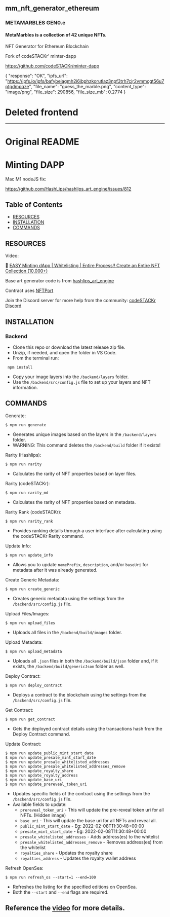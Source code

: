 ## mm_nft_generator_ethereum

### METAMARBLES GEN0.e
#### MetaMarbles is a collection of 42 unique NFTs.

NFT Generator for Ethereum Blockchain

Fork of codeSTACKr' minter-dapp

https://github.com/codeSTACKr/minter-dapp

{
  "response": "OK",
  "ipfs_url": "https://ipfs.io/ipfs/bafybeiagmh2i6ibphzkorutlaz3npf3trh7cjr2vmmcgt56u7ptgdmpqze",
  "file_name": "guess_the_marble.png",
  "content_type": "image/png",
  "file_size": 290856,
  "file_size_mb": 0.2774
}

# Deleted frontend

---

# Original README


# Minting DAPP

Mac M1 nodeJS fix:

https://github.com/HashLips/hashlips_art_engine/issues/812


## Table of Contents

- [RESOURCES](#resources)
- [INSTALLATION](#installation)
- [COMMANDS](#commands)

## RESOURCES

Video:

🌟 [EASY Minting dApp | Whitelisting | Entire Process!! Create an Entire NFT Collection (10,000+)](https://youtu.be/cLB7u0KQFIs)

Base art generator code is from [hashlips_art_engine](https://github.com/HashLips/hashlips_art_engine)

Contract uses [NFTPort](https://nftport.xyz)

Join the Discord server for more help from the community: [codeSTACKr Discord](https://discord.gg/A9CnsVzzkZ)

## INSTALLATION

### Backend

- Clone this repo or download the latest release zip file.
- Unzip, if needed, and open the folder in VS Code.
- From the terminal run:
```
 npm install
```
- Copy your image layers into the `/backend/layers` folder.
- Use the `/backend/src/config.js` file to set up your layers and NFT information.

## COMMANDS

Generate:
```
$ npm run generate
```
- Generates unique images based on the layers in the `/backend/layers` folder.
- WARNING: This command deletes the `/backend/build` folder if it exists!

Rarity (Hashlips):
```
$ npm run rarity
```
- Calculates the rarity of NFT properties based on layer files.

Rarity (codeSTACKr):
```
$ npm run rarity_md
```

- Calculates the rarity of NFT properties based on metadata.

Rarity Rank (codeSTACKr):
```
$ npm run rarity_rank
```

- Provides ranking details through a user interface after calculating using the codeSTACKr Rarity command.

Update Info:
```
$ npm run update_info
```

- Allows you to update `namePrefix`, `description`, and/or `baseUri` for metadata after it was already generated.

Create Generic Metadata:
```
$ npm run create_generic
```

- Creates generic metadata using the settings from the `/backend/src/config.js` file.

Upload Files/Images:
```
$ npm run upload_files
```

- Uploads all files in the `/backend/build/images` folder.

Upload Metadata:
```
$ npm run upload_metadata
```

- Uploads all `.json` files in both the `/backend/build/json` folder and, if it exists, the `/backend/build/genericJson` folder as well.

Deploy Contract:
```
$ npm run deploy_contract
```

- Deploys a contract to the blockchain using the settings from the `/backend/src/config.js` file.

Get Contract:
```
$ npm run get_contract
```

- Gets the deployed contract details using the transactions hash from the Deploy Contract command.

Update Contract:
```
$ npm run update_public_mint_start_date
$ npm run update_presale_mint_start_date
$ npm run update_presale_whitelisted_addresses
$ npm run update_presale_whitelisted_addresses_remove
$ npm run update_royalty_share
$ npm run update_royalty_address
$ npm run update_base_uri
$ npm run update_prereveal_token_uri
```

- Updates specific fields of the contract using the settings from the `/backend/src/config.js` file.
- Available fields to update:
  - `prereveal_token_uri` - This will update the pre-reveal token uri for all NFTs. (Hidden image)
  - `base_uri` - This will update the base uri for all NFTs and reveal all.
  - `public_mint_start_date` - Eg: 2022-02-08T11:30:48+00:00
  - `presale_mint_start_date` - Eg: 2022-02-08T11:30:48+00:00
  - `presale_whitelisted_addresses` - Adds address(es) to the whitelist
  - `presale_whitelisted_addresses_remove` - Removes address(es) from the whitelist
  - `royalties_share` - Updates the royalty share
  - `royalties_address` - Updates the royalty wallet address

Refresh OpenSea:
```
$ npm run refresh_os --start=1 --end=100
```

- Refreshes the listing for the specified editions on OpenSea.
- Both the `--start` and `--end` flags are required.

## Reference the [video](https://youtu.be/cLB7u0KQFIs) for more details.
